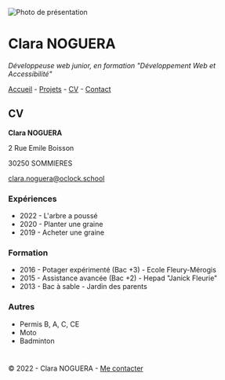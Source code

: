 ![Photo de présentation](https://cdn.discordapp.com/attachments/1208043598558400513/1215577342060003338/image.png?ex=65fd419e&is=65eacc9e&hm=49eb395d3af443bd8ce47c404f203635e72e023da201ef21c55a3df8a0b04373&)

# Clara NOGUERA

*Développeuse web junior, en formation "Développement Web et Accessibilité"*

[Accueil](./README.md) - [Projets](./Projets.md) - [CV](./CV.md) - [Contact](./Contact.md)

## CV

**Clara NOGUERA**

2 Rue Emile Boisson

30250 SOMMIERES

[clara.noguera@oclock.school](mailto:clara.noguera@oclock.school)

### Expériences

- 2022 - L'arbre a poussé
- 2020 - Planter une graine
- 2019 - Acheter une graine

### Formation

- 2016 - Potager expérimenté (Bac +3) - Ecole Fleury-Mérogis
- 2015 - Assistance avancée (Bac +2) - Hepad "Janick Fleurie"
- 2013 - Bac à sable - Jardin des parents

### Autres

- Permis B, A, C, CE
- Moto
- Badminton

#

© 2022 - Clara NOGUERA - [Me contacter]()